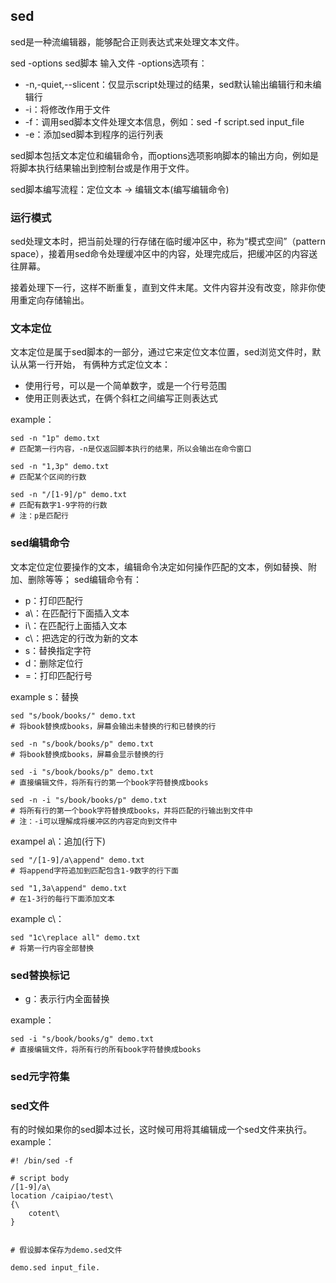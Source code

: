 ## sed
sed是一种流编辑器，能够配合正则表达式来处理文本文件。

sed -options sed脚本 输入文件
-options选项有：
- -n,-quiet,--slicent：仅显示script处理过的结果，sed默认输出编辑行和未编辑行
- -i：将修改作用于文件
- -f：调用sed脚本文件处理文本信息，例如：sed -f script.sed input_file
- -e：添加sed脚本到程序的运行列表

sed脚本包括文本定位和编辑命令，而options选项影响脚本的输出方向，例如是将脚本执行结果输出到控制台或是作用于文件。

sed脚本编写流程：定位文本 -> 编辑文本(编写编辑命令) 

### 运行模式
sed处理文本时，把当前处理的行存储在临时缓冲区中，称为“模式空间”（pattern space），接着用sed命令处理缓冲区中的内容，处理完成后，把缓冲区的内容送往屏幕。

接着处理下一行，这样不断重复，直到文件末尾。文件内容并没有改变，除非你使用重定向存储输出。

### 文本定位
文本定位是属于sed脚本的一部分，通过它来定位文本位置，sed浏览文件时，默认从第一行开始，
有俩种方式定位文本：
- 使用行号，可以是一个简单数字，或是一个行号范围
- 使用正则表达式，在俩个斜杠之间编写正则表达式

example：
```
sed -n "1p" demo.txt
# 匹配第一行内容，-n是仅返回脚本执行的结果，所以会输出在命令窗口

sed -n "1,3p" demo.txt
# 匹配某个区间的行数

sed -n "/[1-9]/p" demo.txt
# 匹配有数字1-9字符的行数
# 注：p是匹配行
```

### sed编辑命令
文本定位定位要操作的文本，编辑命令决定如何操作匹配的文本，例如替换、附加、删除等等；
sed编辑命令有：
- p：打印匹配行
- a\：在匹配行下面插入文本
- i\：在匹配行上面插入文本
- c\：把选定的行改为新的文本
- s：替换指定字符
- d：删除定位行
- =：打印匹配行号

example s：替换
```
sed "s/book/books/" demo.txt
# 将book替换成books，屏幕会输出未替换的行和已替换的行

sed -n "s/book/books/p" demo.txt
# 将book替换成books，屏幕会显示替换的行 

sed -i "s/book/books/p" demo.txt
# 直接编辑文件，将所有行的第一个book字符替换成books

sed -n -i "s/book/books/p" demo.txt
# 将所有行的第一个book字符替换成books，并将匹配的行输出到文件中
# 注：-i可以理解成将缓冲区的内容定向到文件中
```

exampel a\：追加(行下)
```
sed "/[1-9]/a\append" demo.txt
# 将append字符追加到匹配包含1-9数字的行下面

sed "1,3a\append" demo.txt
# 在1-3行的每行下面添加文本
```

example c\：
```
sed "1c\replace all" demo.txt
# 将第一行内容全部替换
```


### sed替换标记
- g：表示行内全面替换

example：
```
sed -i "s/book/books/g" demo.txt
# 直接编辑文件，将所有行的所有book字符替换成books
```
### sed元字符集

### sed文件
有的时候如果你的sed脚本过长，这时候可用将其编辑成一个sed文件来执行。
example：
```
#! /bin/sed -f

# script body
/[1-9]/a\
location /caipiao/test\
{\
	cotent\
}


# 假设脚本保存为demo.sed文件

demo.sed input_file.
```